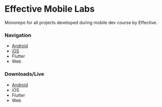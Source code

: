 # Effective Mobile Labs
Monorepo for all projects developed during mobile dev course by Effective.

### Navigation
- [Android](/android/README.md)
- [iOS](/ios/README.md)
- Flutter
- Web

### Downloads/Live
- [Android](/downloads/EffectiveLabOne.apk)
- iOS
- Flutter
- Web
